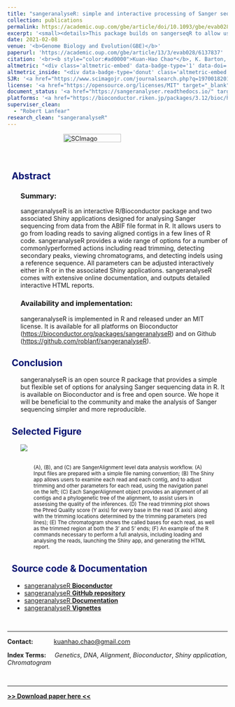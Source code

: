 ```yaml
---
title: "sangeranalyseR: simple and interactive processing of Sanger sequencing data in R"
collection: publications
permalink: https://academic.oup.com/gbe/article/doi/10.1093/gbe/evab028/6137837?guestAccessKey=0252e360-4455-46b3-8513-324e5246fc92
excerpt: '<small><details>This package builds on sangerseqR to allow users to create contigs from collections of Sanger sequencing reads. It provides a wide range of options for a number of commonly-performed actions including read trimming, detecting secondary peaks, and detecting indels using a reference sequence. All parameters can be adjusted interactively either in R or in the associated Shiny applications. There is extensive online documentation, and the package can outputs detailed HTML reports, including chromatograms.</details></small>'
date: 2021-02-08
venue: '<b>Genome Biology and Evolution(GBE)</b>'
paperurl: 'https://academic.oup.com/gbe/article/13/3/evab028/6137837'
citation: '<br><b style="color:#ad0000">Kuan-Hao Chao*</b>, K. Barton, S. Palmer, and R. Lanfear* (2021). sangeranalyseR: simple and interactive processing of Sanger sequencing data in R, <i><b>Genome Biology and Evolution</b></i>, Volume 13, Issue 3, March 2021, evab028, <a href="https://academic.oup.com/gbe/article/doi/10.1093/gbe/evab028/6137837?guestAccessKey=0252e360-4455-46b3-8513-324e5246fc92s">https://doi.org/10.1093/gbe/evab028</a>.'
altmetric: "<div class='altmetric-embed' data-badge-type='1' data-doi='10.1093/gbe/evab028' style='display:inline;'></div>"
altmetric_inside: "<div data-badge-type='donut' class='altmetric-embed' data-badge-popover='left' data-doi='10.1093/gbe/evab028' style='display:inline;'></div>"
SJR: '<a href="https://www.scimagojr.com/journalsearch.php?q=19700182013&amp;tip=sid&amp;exact=no" title="SCImago Journal &amp; Country Rank"><img border="0" src="https://www.scimagojr.com/journal_img.php?id=19700182013" style="width:235px; height: 250px;object-fit: cover;display: inline; margin-top:20px;" alt="SCImago Journal &amp; Country Rank"  /></a>'
license: '<a href="https://opensource.org/licenses/MIT" target="_blank"><img src="https://img.shields.io/badge/License-MIT-yellow.svg"></a>'
document_status: '<a href="https://sangeranalyser.readthedocs.io/" target="_blank"><img src="https://readthedocs.org/projects/pip/badge/"></a>'
platforms: '<a href="https://bioconductor.riken.jp/packages/3.12/bioc/html/sangeranalyseR.html" target="_blank"><img src="https://img.shields.io/badge/platform-macOS_/Linux_/Windows-green.svg"></a>'
superviser_clean:
  - "Robert Lanfear"
research_clean: "sangeranalyseR"
---
```


<!-- <script type='text/javascript' src='https://d1bxh8uas1mnw7.cloudfront.net/assets/embed.js'></script> -->

<script src="https://kit.fontawesome.com/yourcode.js"></script>

<!-- <div data-badge-type='donut' class='altmetric-embed' data-badge-popover='left' data-doi='10.1101/2020.05.18.102459' style='display:inline;'></div> -->

<div clss="row" style="display: flex; column-count: 3;">
  <div class="column">
    <div class='altmetric-embed' data-badge-type='medium-donut' data-doi='10.1093/gbe/evab028' style="inline; margin-top:10px"></div>
  </div>
  <div class="column">
    <a href="https://www.scimagojr.com/journalsearch.php?q=19700182013&amp;tip=sid&amp;exact=no" title="SCImago Journal &amp; Country Rank"><img border="0" src="https://www.scimagojr.com/journal_img.php?id=19700182013" style="width:60%;object-fit: cover;display: inline; margin-left:60px;" alt="SCImago Journal &amp; Country Rank"  /></a>
  </div>
  <div class="column">
  </div>
</div>


<h2 style="color: #000f70"> <i class="fas fa-dot-circle" style="font-size:18px;"></i> &nbsp;&nbsp;Abstract </h2>

<div style="margin-left: 30px">
<h3> Summary: </h3>
sangeranalyseR is an interactive R/Bioconductor package and two associated Shiny applications designed for analysing Sanger sequencing from data from the ABIF file format in R. It allows users to go from loading reads to saving aligned contigs in a few lines of R code. sangeranalyseR provides a wide range of options for a number of commonlyperformed actions including read trimming, detecting secondary peaks, viewing chromatograms, and detecting indels using a reference sequence. All parameters can be
adjusted interactively either in R or in the associated Shiny applications. sangeranalyseR comes with extensive online documentation, and outputs detailed interactive HTML reports.

<h3> Availability and implementation: </h3>
sangeranalyseR is implemented in R and released under
an MIT license. It is available for all platforms on Bioconductor (<a href="https://bioconductor.org/packages/sangeranalyseR">https://bioconductor.org/packages/sangeranalyseR</a>) and on Github (<a href="https://github.com/roblanf/sangeranalyseR">https://github.com/roblanf/sangeranalyseR</a>).
</div>

<h2 style="color: #000f70"> <i class="fas fa-dot-circle" style="font-size:18px;"></i> &nbsp;&nbsp;Conclusion </h2>

<div style="margin-left: 30px">
sangeranalyseR is an open source R package that provides a simple but flexible set of options for analysing Sanger sequencing data in R. It is available on Bioconductor and is free and open source. We hope it will be beneficial to the community and make the analysis of Sanger sequencing simpler and more reproducible.
</div>


<h2 style="color: #000f70"> <i class="fas fa-dot-circle" style="font-size:18px;"></i> &nbsp;&nbsp;Selected Figure </h2>

<div style="margin-left: 30px">
<img src="{{base_path}}/images/sangeranalyseR_figure_1.png">

<div style = "margin: 30px">
<small>(A), (B), and (C) are SangerAlignment level data analysis workflow. (A) Input files are prepared with a simple file naming convention; (B) The Shiny app allows users to examine each read and each contig, and to adjust trimming and other parameters for each read, using the navigation panel on the left; (C) Each SangerAlignment object provides an alignment of all contigs and a phylogenetic tree of the alignment, to assist users in assessing the quality of the inferences. (D) The read trimming plot shows the Phred Quality score (Y axis) for every base in the read (X axis) along with the trimming locations determined by the trimming parameters (red lines); (E) The chromatogram shows the called bases for each read, as well as the trimmed region at both the 3’ and 5’ ends; (F) An example of the R commands necessary to perform a full analysis, including loading and analysing the reads, launching the Shiny app, and generating the HTML report.</small>
</div>
</div>


<h2 style="color: #000f70"> <i class="fas fa-dot-circle" style="font-size:18px;"></i> &nbsp;&nbsp;Source code & Documentation </h2>

<div style="margin-left: 15px">
  <ul>
    <li><a href="https://bioconductor.org/packages/sangeranalyseR">sangeranalyseR <b>Bioconductor</b></a></li>
    <li><a href="https://github.com/roblanf/sangeranalyseR">sangeranalyseR <b>GitHub repository</b></a></li>
    <li><a href="https://sangeranalyser.readthedocs.io/">sangeranalyseR <b>Documentation</b></a></li>
    <li><a href="https://bioconductor.org/packages/devel/bioc/vignettes/sangeranalyseR/inst/doc/sangeranalyseR.html">sangeranalyseR <b>Vignettes</b></a></li>
  </ul>
</div>


<br>

---

**Contact:**&nbsp;&nbsp;&nbsp;&nbsp;&nbsp;&nbsp;&nbsp;&nbsp;&nbsp;&nbsp;&nbsp;&nbsp;[kuanhao.chao@gmail.com](mailto:kuanhao.chao@gmail.com)

**Index Terms:** &nbsp;&nbsp;&nbsp;&nbsp;*Genetics*, *DNA*, *Alignment*, *Bioconductor*, *Shiny application*, *Chromatogram*

<br>

---
[**>> Download paper here <<**](https://watermark.silverchair.com/evab028.pdf?token=AQECAHi208BE49Ooan9kkhW_Ercy7Dm3ZL_9Cf3qfKAc485ysgAAAsMwggK_BgkqhkiG9w0BBwagggKwMIICrAIBADCCAqUGCSqGSIb3DQEHATAeBglghkgBZQMEAS4wEQQMZuPkF_0ajX9ulxRQAgEQgIICdmPS94PwF1AacCAt-pMPTnZcUQuUr41gsT4TlyNxdEn6gfiBhvV9LN6n17lf6eHyoQArwQtYsv2Jg1Ik-qbjVE8xF2Ckz-VeZ725DXDdrnaPC8sEgysTrrecCATSaWFRDTfGjXoGfrZGz9JQ8Fm2zW-niF5VAJEIWfft2QMdW2v_1Ujfa1GArWkaJo2Yz7exnzPq5D6kQ9fD7YQAsbzFIbF0EqWCEzw6A0M1Z9yGG1Jl2JnQAigJk9WdSDavgQ4gQXskmRxEGEwe3D53iGhACZSyFf_Od0MOO6AzTfFVWll3WTxULrLo-jC4yoP0oQShCqpSAsKfhE2aJc5IumP5p6N_six2mOC1lQUl1Z2B3xpXn95chDFMtxF0IYxR_P2YqkQXoM1w67W_SUTF2nE88heSup2OJbDC2gu4OfkBvM4aoCG773JE5012IIfO0I5dus0EdaUdXLcXrsPtn1u2-GpRfZL_-lYFgXJ0-aQguq1Icp7f36jPn487Nfk7Q7ZoxjEwb3kSDF6S_961jEZNhxspQrPtjRXLcOhSyGrF8LNod5a76jvSTX2zFdt4R1mduvwjQsyUW_Hh57ayosMRWls7nIjvJcsxnMXZ6j3yBU9x2SiLRa-gBKZbINOPQ4AXJlPZWi5ktkXrEOWsb05jORRHjOS25EKzJETkx5ER3J65scHB510aneuq5qYR0XCwdHK-sP7JCQM9aZcxeth4ktM83wV6FEQx-H0rQkFAarT5TDqC-Lx-butKLD-I6CvP_busI7pZ8sv9Ctx7hUe2wnlOiLdabd7uKmWAwxGBqwyzEvIjiWGrl0vQhsuZnQ3u9-veU3NWvw)
